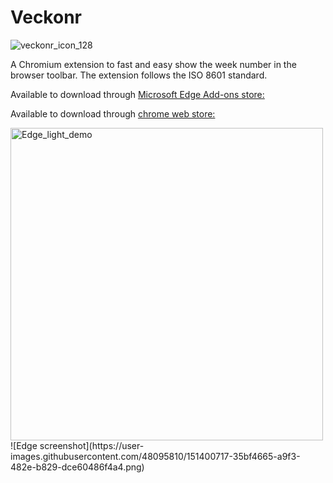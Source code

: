 # Veckonr
![veckonr_icon_128](https://user-images.githubusercontent.com/48095810/130605912-97ae066b-ae88-4a48-824f-8fb13c3658e4.png)

A Chromium extension to fast and easy show the week number in the browser toolbar. The extension follows the ISO 8601 standard.

Available to download through [Microsoft Edge Add-ons store: ](https://microsoftedge.microsoft.com/addons/detail/veckonummer/bmoffkcljddjmejkgflbpfcchhjekahf)

Available to download through [chrome web store: ](https://chrome.google.com/webstore/detail/week-number/dgjiedcgmmfaolcgieilddloapakcfhh)

<img width="500" alt="Edge_light_demo" src="https://user-images.githubusercontent.com/48095810/130601346-fef57495-ae29-4160-aa36-65322e1a06c0.png">
![Edge screenshot](https://user-images.githubusercontent.com/48095810/151400717-35bf4665-a9f3-482e-b829-dce60486f4a4.png)
